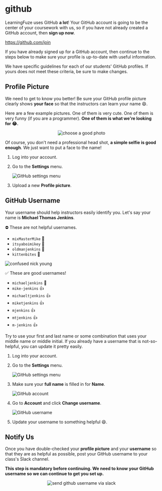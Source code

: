 # github

LearningFuze uses GitHub **a lot**! Your GitHub account is going to be the center of your coursework with us, so if you have not already created a GitHub account, then **sign up now**.

https://github.com/join

If you have already signed up for a GitHub account, then continue to the steps below to make sure your profile is up-to-date with useful information.

We have specific guidelines for each of our students' GitHub profiles. If yours does not meet these criteria, be sure to make changes.

## Profile Picture

We need to get to know you better! Be sure your GitHub profile picture clearly shows **your face** so that the instructors can learn your name 😄.

Here are a few example pictures. One of them is very cute. One of them is very funny (if you are a programmer). **One of them is what we're looking for 😂.**

<p align="middle">
  <img src="../assets/profile-photo.png" alt="choose a good photo">
</p>

Of course, you don't need a professional head shot, **a simple selfie is good enough**. We just want to put a face to the name!

1. Log into your account.

1. Go to the **Settings** menu.

    ![GitHub settings menu](../assets/github-settings.png)

1. Upload a new **Profile picture**.

## GitHub Username

Your username should help instructors easily identify you. Let's say your name is **Michael Thomas Jenkins**.

⛔ These are not helpful usernames.

- `mixMasterMike` 💩
- `itsyaboimikey` 💩
- `oldmanjenkins` 💩
- `kittenbites` 💩

![confused nick young](../assets/question-mark-guy.jpg)

✅ These are good usernames!

- `michaeljenkins` 💯
- `mike-jenkins` 👍
- `michaeltjenkins` 👍
- `miketjenkins` 👍
- `mjenkins` 👍
- `mtjenkins` 👍
- `m-jenkins` 👍

Try to use your first and last name or some combination that uses your middle name or middle initial. If you already have a username that is not-so-helpful, you can update it pretty easily.

1. Log into your account.

1. Go to the **Settings** menu.

    ![GitHub settings menu](../assets/github-settings.png)

1. Make sure your **full name** is filled in for **Name**.

    ![GitHub account](../assets/github-account.png)

1. Go to **Account** and click **Change username**.

    ![GitHub username](../assets/github-username.png)

1. Update your username to something helpful 😄.

## Notify Us

Once you have double-checked your **profile picture** and your **username** so that they are as helpful as possible, post your GitHub username to your class's Slack channel.

**This step is mandatory before continuing. We need to know your GitHub username so we can continue to get you set up.**

<p align="middle">
  <img src="../assets/github-username-slack.png" alt="send github username via slack">
</p>
